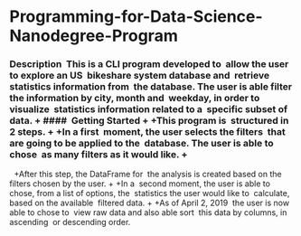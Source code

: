 # Programming-for-Data-Science-Nanodegree-Program
 ### Description  This is a CLI program developed to  allow the user to explore an US  bikeshare system database and  retrieve statistics information from  the database. The user is able filter  the information by city, month and  weekday, in order to visualize  statistics information related to a  specific subset of data. +  ####  Getting Started + +This program is  structured in 2 steps. + +In a first  moment, the user selects the filters  that are going to be applied to the  database. The user is able to chose  as many filters as it would like. + 
 
+After this step, the DataFrame for  the analysis is created based on the  filters chosen by the user. + +In a  second moment, the user is able to  chose, from a list of options, the  statistics the user would like to  calculate, based on the available  filtered data. + +As of April 2, 2019  the user is now able to chose to  view raw data and also able sort  this data by columns, in ascending  or descending order. 
